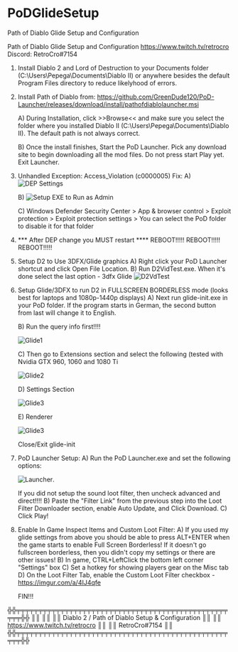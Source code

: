 # PoDGlideSetup
Path of Diablo Glide Setup and Configuration

Path of Diablo Glide Setup and Configuration
https://www.twitch.tv/retrocro
Discord: RetroCro#7154


1) Install Diablo 2 and Lord of Destruction to your Documents folder (C:\Users\Pepega\Documents\Diablo II) or anywhere besides the default Program Files directory to reduce likelyhood of errors.

2) Install Path of Diablo from: https://github.com/GreenDude120/PoD-Launcher/releases/download/install/pathofdiablolauncher.msi

   A) During Installation, click >>Browse<< and make sure you select the folder where you installed Diablo II (C:\Users\Pepega\Documents\Diablo II). The default path is not always correct.

   B) Once the install finishes, Start the PoD Launcher. Pick any download site to begin downloading all the mod files. Do not press start Play yet. Exit Launcher.

3) Unhandled Exception: Access_Violation (c0000005) Fix:
   A) 
   ![DEP Settings](https://cdn.discordapp.com/attachments/712065519968190574/712068121208291428/D2-PoD-DEP.png)

   B) ![Setup EXE to Run as Admin](https://cdn.discordapp.com/attachments/715078576243736877/715079868261597194/image0.jpg)

   C) Windows Defender Security Center > App & browser control > Exploit protection > Exploit protection settings > You can select the PoD folder to disable it for that folder

4) *** After DEP change you MUST restart ****
REBOOT!!!!!
REBOOT!!!!!
REBOOT!!!!!

5) Setup D2 to Use 3DFX/Glide graphics
   A) Right click your PoD Launcher shortcut and click Open File Location. 
   B) Run D2VidTest.exe. When it's done select the last option - 3dfx Glide
   ![D2VdTest](https://cdn.discordapp.com/attachments/715613340675866625/715617619683835924/image.png)

6) Setup Glide/3DFX to run D2 in FULLSCREEN BORDERLESS mode (looks best for laptops and 1080p-1440p displays)
   A) Next run glide-init.exe in your PoD folder. If the program starts in German, the second button from last will change it to English.

   B) Run the query info first!!!!
   
   ![Glide1](https://cdn.discordapp.com/attachments/724495792257237012/724499351983882260/Guide1.png)

   C) Then go to Extensions section and select the following (tested with Nvidia GTX 960, 1060 and 1080 Ti
   
   ![Glide2](https://cdn.discordapp.com/attachments/724495792257237012/724499467302076476/Guide2.png)

   D) Settings Section
   
   ![Glide3](https://cdn.discordapp.com/attachments/724495792257237012/724499527259914260/Guide3.png)

   E) Renderer
   
   ![Glide3](https://cdn.discordapp.com/attachments/724495792257237012/724499573279555594/Guide4.png)

   Close/Exit glide-init

9) PoD Launcher Setup:
   A) Run the PoD Launcher.exe and set the following options: 
   
   ![Launcher](https://i.imgur.com/PqKTJnm.png). 
   
   If you did not setup the sound loot filter, then uncheck advanced and direct!!!!
   B) Paste the "Filter Link" from the previous step into the Loot Filter Downloader section, enable Auto Update, and Click Download.
   C) Click Play!
   
9) Enable In Game Inspect Items and Custom Loot Filter:
   A) If you used my glide settings from above you should be able to press ALT+ENTER  when the game starts to enable Full Screen Borderless! 
      If it doesn't go fullscreen borderless, then you didn't copy my settings or there are other issues!
   B) In game, CTRL+LeftClick the bottom left corner "Settings" box
   C) Set a hotkey for showing players gear on the Misc tab 
   D) On the Loot Filter Tab, enable the Custom Loot Filter checkbox - https://imgur.com/a/4IJ4qfe

   FIN!!!
   
╬╬╤╤╤╤╤╤╤╤╤╤╤╤╤╤╤╤╤╤╤╤╤╤╤╤╤╤╤╤╤╤╤╤╤╤╤╤╤╤╤╤╤╤╤╤╤╤╤╤╤╤╤╬╬
║║                                                   ║║
║║  Diablo 2 / Path of Diablo Setup & Configuration  ║║
║║          https://www.twitch.tv/retrocro           ║║
║║                   RetroCro#7154                   ║║
╬╬╤╤╤╤╤╤╤╤╤╤╤╤╤╤╤╤╤╤╤╤╤╤╤╤╤╤╤╤╤╤╤╤╤╤╤╤╤╤╤╤╤╤╤╤╤╤╤╤╤╤╤╬╬
